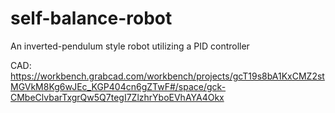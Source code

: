 # self-balance-robot
An inverted-pendulum style robot utilizing a PID controller

CAD: https://workbench.grabcad.com/workbench/projects/gcT19s8bA1KxCMZ2stMGVkM8Kg6wJEc_KGP404cn6gZTwF#/space/gck-CMbeClvbarTxgrQw5Q7tegI7ZlzhrYboEVhAYA4Okx
